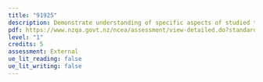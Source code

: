 ```yaml
---
title: "91925"
description: Demonstrate understanding of specific aspects of studied texts.
pdf: https://www.nzqa.govt.nz/ncea/assessment/view-detailed.do?standardNumber=91925
level: "1"
credits: 5
assessment: External
ue_lit_reading: false
ue_lit_writing: false
---
```

